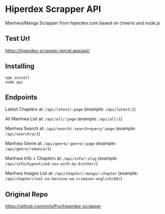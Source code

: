 # Hiperdex Scrapper API

Manhwa/Manga Scrapper from hiperdex.com based on cheerio and node.js

## Test Url

https://hiperdex-scrapper.vercel.app/api/

## Installing

    npm install
    node api
    
## Endpoints

Latest Chapters at: `/api/latest/:page` (example: `/api/latest/1`) 

All Manhwa List at: `/api/all/:page` (example: `/api/all/1`)

Manhwa Search at: `/api/search/:search+query/:page` (example: `/api/search/a/1`)

Manhwa Genre at: `/api/genre/:genre/:page` (example: `/api/genre/romance/1`)

Manhwa Info + Chapters at: `/api/info/:slug` (example: `/api/info/hypnotized-sex-with-my-brother/`) 

Manhwa Images List at: `/api/chapter/:manga/:chapter` (example: `/api/chapter/real-no-heroine-wa-irimasen-english/69/`)

## Original Repo

https://github.com/mrluffyx/hiperdex-scrapper
